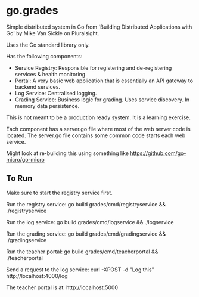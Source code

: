 # go.grades #

Simple distributed system in Go from 'Building Distributed Applications with Go' by Mike Van Sickle on Pluralsight.

Uses the Go standard library only.

Has the following components:
- Service Registry: Responsible for registering and de-registering services & health monitoring.
- Portal: A very basic web application that is essentially an API gateway to backend services.
- Log Service: Centralised logging.
- Grading Service: Business logic for grading. Uses service discovery. In memory data persistence.

This is not meant to be a production ready system. It is a learning exercise.

Each component has a server.go file where most of the web server code is located. The server.go file
contains some common code starts each web service.


Might look at re-building this using something like https://github.com/go-micro/go-micro


## To Run ##

Make sure to start the registry service first.

Run the registry service: go build grades/cmd/registryservice && ./registryservice

Run the log service: go build grades/cmd/logservice && ./logservice

Run the grading service: go build grades/cmd/gradingservice && ./gradingservice

Run the teacher portal: go build grades/cmd/teacherportal && ./teacherportal

Send a request to the log service: curl -XPOST -d "Log this" http://localhost:4000/log

The teacher portal is at: http://localhost:5000

